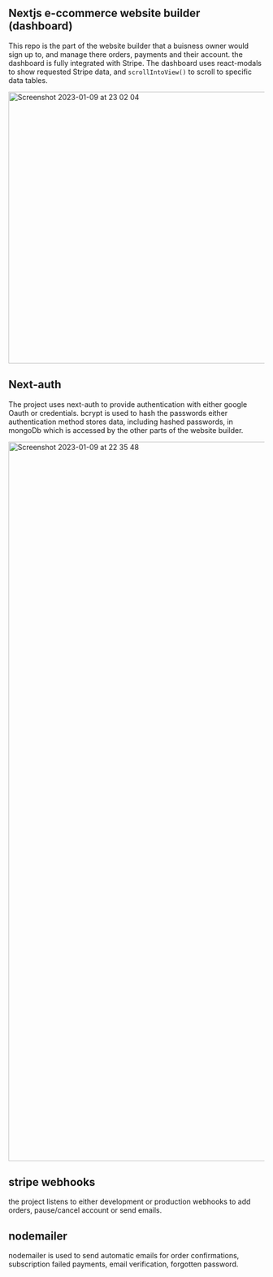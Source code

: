## Nextjs e-ccommerce website builder (dashboard)

This repo is the part of the website builder that a buisness owner would sign up to, and manage there orders, payments and their account. the dashboard is fully integrated with Stripe. The dashboard uses react-modals to show requested Stripe data, and `scrollIntoView()` to scroll to specific data tables.

<img width="534" alt="Screenshot 2023-01-09 at 23 02 04" src="https://user-images.githubusercontent.com/71337767/211425623-ea4e20f7-c51c-403f-8e0a-6c430aff95f4.png">

## Next-auth

The project uses next-auth to provide authentication with either google Oauth or credentials. bcrypt is used to hash the passwords either authentication method stores data, including hashed passwords, in mongoDb which is accessed by the other parts of the website builder.

<img width="1414" alt="Screenshot 2023-01-09 at 22 35 48" src="https://user-images.githubusercontent.com/71337767/211422045-a6329380-1064-4714-bfd3-fceb1038d569.png">

## stripe webhooks

the project listens to either development or production webhooks to add orders, pause/cancel account or send emails.

## nodemailer

nodemailer is used to send automatic emails for order confirmations, subscription failed payments, email verification, forgotten password.
